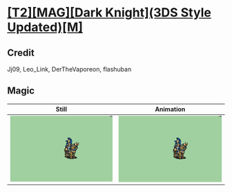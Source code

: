 # [\[T2\]\[MAG\]\[Dark Knight\]\(3DS Style Updated\)\[M\]](../)

## Credit

 Jj09, Leo_Link, DerTheVaporeon, flashuban
	
## Magic

| Still | Animation |
| :---: | :-------: |
| ![Magic still](./Magic_000.png) | ![Magic animation](./Magic.gif) |
